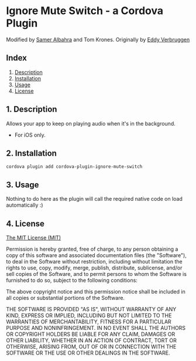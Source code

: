 
# Ignore Mute Switch - a Cordova Plugin
Modified by [Samer Albahra](https://twitter.com/salbahra) and Tom Krones. Originally by [Eddy Verbruggen](http://twitter.com/eddyverbruggen)

## Index

1. [Description](#1-description)
2. [Installation](#2-installation)
3. [Usage](#3-usage)
4. [License](#4-license)

## 1. Description

Allows your app to keep on playing audio when it's in the background.

* For iOS only.

## 2. Installation

`cordova plugin add cordova-plugin-ignore-mute-switch`

## 3. Usage
Nothing to do here as the plugin will call the required native code on load automatically :)

## 4. License

[The MIT License (MIT)](http://www.opensource.org/licenses/mit-license.html)

Permission is hereby granted, free of charge, to any person obtaining a copy
of this software and associated documentation files (the "Software"), to deal
in the Software without restriction, including without limitation the rights
to use, copy, modify, merge, publish, distribute, sublicense, and/or sell
copies of the Software, and to permit persons to whom the Software is
furnished to do so, subject to the following conditions:

The above copyright notice and this permission notice shall be included in
all copies or substantial portions of the Software.

THE SOFTWARE IS PROVIDED "AS IS", WITHOUT WARRANTY OF ANY KIND, EXPRESS OR
IMPLIED, INCLUDING BUT NOT LIMITED TO THE WARRANTIES OF MERCHANTABILITY,
FITNESS FOR A PARTICULAR PURPOSE AND NONINFRINGEMENT. IN NO EVENT SHALL THE
AUTHORS OR COPYRIGHT HOLDERS BE LIABLE FOR ANY CLAIM, DAMAGES OR OTHER
LIABILITY, WHETHER IN AN ACTION OF CONTRACT, TORT OR OTHERWISE, ARISING FROM,
OUT OF OR IN CONNECTION WITH THE SOFTWARE OR THE USE OR OTHER DEALINGS IN
THE SOFTWARE.
